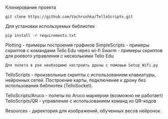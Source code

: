 Клонирование проекта 
```
git clone https://github.com/Vachrushka/TelloScripts.git
```

Для установки используемых библиотек
```
pip install -r requirements.txt
```

Plotting - примеры построения графиков
SimpleScripts - примеры скриптов с командами Tello Edu через wi-fi
Swarm - примеры скриптов для роевого управления с несколькими Tello Edu
```
Для полета в рое необходимо настроить дроны с помошью Setup_Wifi.py
```

TelloScripts - произвольные скрипты с использованием клавиатуры, нейронных сетей.
Построение карты, подключение к дрону без использования библиотек (TelloSocket).

TelloScripts/Aruco - полеты по Aruco маркером (возможно не работает)
TelloScripts/QR - управление с использованием команд из QR-кодов

Resources - директория для изображений, обученных весов нейронок
